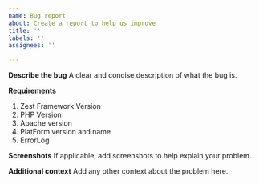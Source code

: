 ```yaml
---
name: Bug report
about: Create a report to help us improve
title: ''
labels: ''
assignees: ''

---
```


**Describe the bug**
A clear and concise description of what the bug is.

**Requirements**
1. Zest Framework Version
2. PHP Version
3. Apache version
4. PlatForm version and name
5. ErrorLog

**Screenshots**
If applicable, add screenshots to help explain your problem.

**Additional context**
Add any other context about the problem here.
